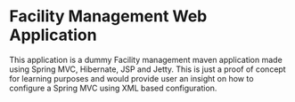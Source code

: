 Facility Management Web Application
====================================
This application is a dummy Facility management maven application made using Spring MVC, Hibernate, JSP and Jetty. 
This is just a proof of concept for learning purposes and would provide user an insight on how to 
configure a Spring MVC using XML based configuration.
